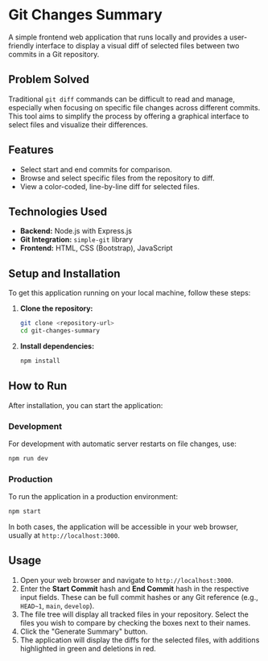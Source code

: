 # Git Changes Summary

A simple frontend web application that runs locally and provides a user-friendly interface to display a visual diff of selected files between two commits in a Git repository.

## Problem Solved

Traditional `git diff` commands can be difficult to read and manage, especially when focusing on specific file changes across different commits. This tool aims to simplify the process by offering a graphical interface to select files and visualize their differences.

## Features

- Select start and end commits for comparison.
- Browse and select specific files from the repository to diff.
- View a color-coded, line-by-line diff for selected files.

## Technologies Used

- **Backend:** Node.js with Express.js
- **Git Integration:** `simple-git` library
- **Frontend:** HTML, CSS (Bootstrap), JavaScript

## Setup and Installation

To get this application running on your local machine, follow these steps:

1.  **Clone the repository:**

    ```bash
    git clone <repository-url>
    cd git-changes-summary
    ```

2.  **Install dependencies:**

    ```bash
    npm install
    ```

## How to Run

After installation, you can start the application:

### Development

For development with automatic server restarts on file changes, use:

```bash
npm run dev
```

### Production

To run the application in a production environment:

```bash
npm start
```

In both cases, the application will be accessible in your web browser, usually at `http://localhost:3000`.

## Usage

1.  Open your web browser and navigate to `http://localhost:3000`.
2.  Enter the **Start Commit** hash and **End Commit** hash in the respective input fields. These can be full commit hashes or any Git reference (e.g., `HEAD~1`, `main`, `develop`).
3.  The file tree will display all tracked files in your repository. Select the files you wish to compare by checking the boxes next to their names.
4.  Click the "Generate Summary" button.
5.  The application will display the diffs for the selected files, with additions highlighted in green and deletions in red.
